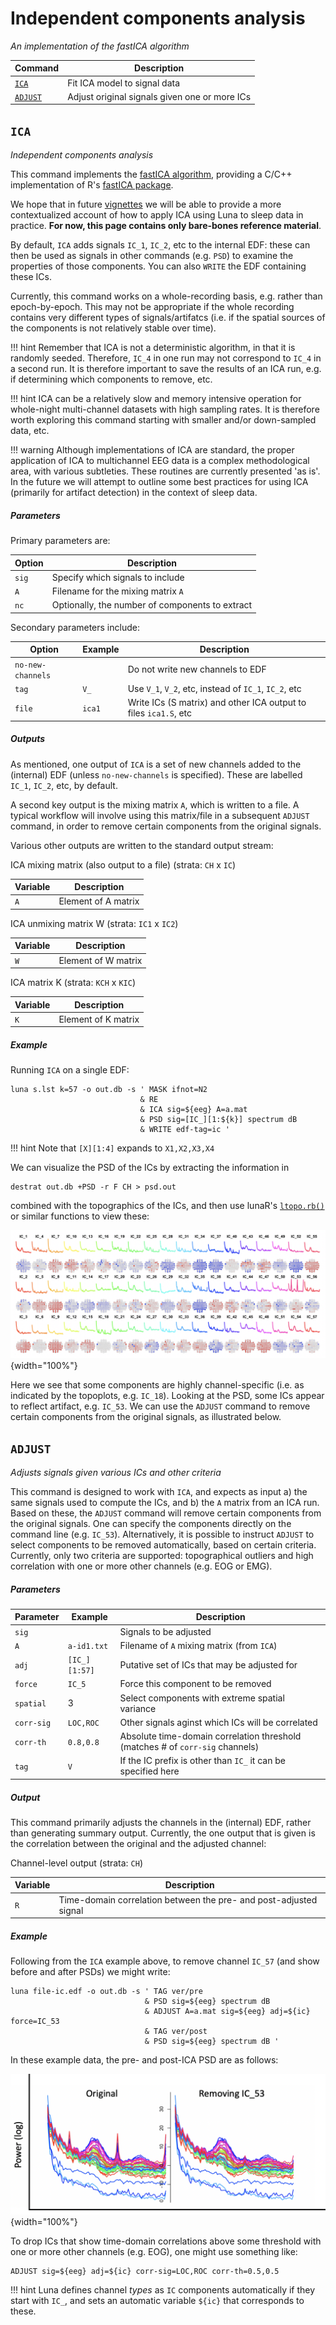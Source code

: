 # Independent components analysis

_An implementation of the fastICA algorithm_

| Command | Description | 
| ---- | ------ | 
| [`ICA`](#ica)      | Fit ICA model to signal data |
| [`ADJUST`](#adjust)  | Adjust original signals given one or more ICs |

## `ICA`

_Independent components analysis_

This command implements the [fastICA algorithm](https://www.cs.helsinki.fi/u/ahyvarin/),
providing a C/C++ implementation of R's [fastICA package](https://cran.r-project.org/web/packages/fastICA/fastICA.pdf).

We hope that in future [vignettes](../vignettes/) we will be able to
provide a more contextualized account of how to apply ICA using Luna to
sleep data in practice.  __For now, this page contains only bare-bones
reference material__.

By default, `ICA` adds signals `IC_1`, `IC_2`, etc to the internal
EDF: these can then be used as signals in other commands (e.g. `PSD`)
to examine the properties of those components. You can also `WRITE`
the EDF containing these ICs.
    
Currently, this command works on a whole-recording basis, e.g. rather
than epoch-by-epoch.  This may not be appropriate if the whole
recording contains very different types of signals/artifatcs (i.e. if
the spatial sources of the components is not relatively stable over
time).

!!! hint
    Remember that ICA is not a deterministic algorithm, in that
    it is randomly seeded.  Therefore, `IC_4` in one run may not
    correspond to `IC_4` in a second run. It is therefore important to
    save the results of an ICA run, e.g. if determining which
    components to remove, etc.

!!! hint
    ICA can be a relatively slow and memory intensive operation
    for whole-night multi-channel datasets with high sampling
    rates. It is therefore worth exploring this command starting with
    smaller and/or down-sampled data, etc.

!!! warning
    Although implementations of ICA are standard, the proper application
    of ICA to multichannel EEG data is a complex methodological area,
    with various subtleties.  These routines are currently presented 'as
    is'.  In the future we will attempt to outline some best practices
    for using ICA (primarily for artifact detection) in the context of
    sleep data.


<h5>Parameters</h5>

Primary parameters are:

| Option | Description | 
| ---- | ---- | 
| `sig` | Specify which signals to include |
| `A`   | Filename for the mixing matrix `A` |
| `nc`  | Optionally, the number of components to extract |

Secondary parameters include:

| Option | Example | Description |
| ---- | ---- | ---- | 
| `no-new-channels` | | Do not write new channels to EDF |
| `tag`  | `V_` | Use `V_1`, `V_2`, etc, instead of `IC_1`, `IC_2`, etc |
| `file` | `ica1` | Write ICs (S matrix) and other ICA output to files `ica1.S`, etc |

<h5>Outputs</h5>

As mentioned, one output of `ICA` is a set of new channels added to
the (internal) EDF (unless `no-new-channels` is specified). These are
labelled `IC_1`, `IC_2`, etc, by default.

A second key output is the mixing matrix `A`, which is written to a
file.  A typical workflow will involve using this matrix/file in a
subsequent `ADJUST` command, in order to remove certain components from
the original signals.

Various other outputs are written to the standard output stream:

ICA mixing matrix (also output to a file) (strata: `CH` x `IC`)

| Variable | Description |
| --- | --- |
| `A` | Element of A matrix |

ICA unmixing matrix W (strata: `IC1` x `IC2`)

| Variable | Description |
| --- | --- |
| `W` | Element of W matrix |


ICA matrix K (strata: `KCH` x `KIC`)

| Variable | Description |
| --- | --- |
| `K` | Element of K matrix |


<h5>Example</h5>

Running `ICA` on a single EDF:

```
luna s.lst k=57 -o out.db -s ' MASK ifnot=N2
                             & RE
                             & ICA sig=${eeg} A=a.mat 
                             & PSD sig=[IC_][1:${k}] spectrum dB
                             & WRITE edf-tag=ic '
```

!!! hint
    Note that `[X][1:4]` expands to `X1,X2,X3,X4`

We can visualize the PSD of the ICs by extracting the information in 

```
destrat out.db +PSD -r F CH > psd.out

```
combined with the topographics of the ICs, and then use lunaR's [`ltopo.rb()`](../ext/R/viz.md#ltoporb) or similar functions to view these:

![img](../img/ica/ica.png){width="100%"}

Here we see that some components are highly channel-specific (i.e. as
indicated by the topoplots, e.g. `IC_18`).  Looking at the PSD, some
ICs appear to reflect artifact, e.g. `IC_53`.  We can use the `ADJUST`
command to remove certain components from the original signals, as
illustrated below.


## `ADJUST`

_Adjusts signals given various ICs and other criteria_

This command is designed to work with `ICA`, and expects as input a)
the same signals used to compute the ICs, and b) the `A` matrix from
an ICA run.  Based on these, the `ADJUST` command will remove certain
components from the original signals.  One can specify the
components directly on the command line (e.g. `IC_53`).
Alternatively, it is possible to instruct `ADJUST` to select
components to be removed automatically, based on certain criteria.
Currently, only two criteria are supported: topographical outliers and 
high correlation with one or more other channels (e.g. EOG or EMG).

 
<h5>Parameters</h5>

| Parameter | Example | Description |
| ---- | ---- | ---- |
| `sig` |               | Signals to be adjusted |
| `A`   | `a-id1.txt` | Filename of `A` mixing matrix (from `ICA`) |
| `adj` | `[IC_][1:57]` | Putative set of ICs that may be adjusted for |
| `force` | `IC_5` | Force this component to be removed |
| `spatial` | 3 | Select components with extreme spatial variance |
| `corr-sig` | `LOC,ROC` | Other signals aginst which ICs will be correlated |
| `corr-th` | `0.8,0.8` | Absolute time-domain correlation threshold (matches # of `corr-sig` channels) |
| `tag` | `V` | If the IC prefix is other than `IC_` it can be specified here |


<h5>Output</h5>

This command primarily adjusts the channels in the (internal) EDF, rather than generating summary output.  Currently,
the one output that is given is the correlation between the original and the adjusted channel:


Channel-level output (strata: `CH`)

| Variable | Description |
| --- | --- |
| `R` | Time-domain correlation between the pre- and post-adjusted signal |


<h5>Example</h5>

Following from the `ICA` example above, to remove channel `IC_57` (and show before and after PSDs) we might write:

```
luna file-ic.edf -o out.db -s ' TAG ver/pre
                              & PSD sig=${eeg} spectrum dB
                              & ADJUST A=a.mat sig=${eeg} adj=${ic} force=IC_53 
                              & TAG ver/post
                              & PSD sig=${eeg} spectrum dB '
```

In these example data, the pre- and post-ICA PSD are as follows:

![img](../img/ica/adjust.png){width="100%"}


To drop ICs that show time-domain correlations above some threshold with one or more other channels (e.g. EOG), one
might use something like:

``` 
ADJUST sig=${eeg} adj=${ic} corr-sig=LOC,ROC corr-th=0.5,0.5
```

!!! hint
    Luna defines channel _types_ as `IC` components automatically
    if they start with `IC_`, and sets an automatic variable `${ic}`
    that corresponds to these.

